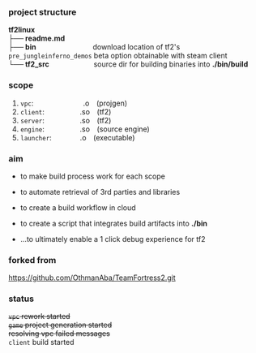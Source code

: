 ### project structure

**tf2linux** \
**├── readme.md**&emsp;&emsp; \
**├── bin**&emsp;&emsp;&emsp;&emsp;&emsp;&emsp;&emsp;&emsp;download location of tf2's `pre_jungleinferno_demos` beta option obtainable with steam client \
**└── tf2_src**&emsp;&emsp;&emsp;&emsp;&emsp;&emsp; source dir for building binaries into **./bin/build**

### scope

1. `vpc`:&emsp;&emsp;&emsp;&emsp;&emsp;&emsp;&emsp;.o&emsp;(projgen)
2. `client`:&emsp;&emsp;&emsp;&emsp;&emsp;.so&emsp;(tf2)
3. `server`:&emsp;&emsp;&emsp;&emsp;&emsp;.so&emsp;(tf2)
4. `engine`:&emsp;&emsp;&emsp;&emsp;&emsp;.so&emsp;(source engine)
5. `launcher`:&emsp;&emsp;&emsp;&emsp;.o&emsp;(executable)

### aim

- to make build process work for each scope
- to automate retrieval of 3rd parties and libraries
- to create a build workflow in cloud
- to create a script that integrates build artifacts into **./bin**

- ...to ultimately enable a 1 click debug experience for tf2

### forked from

https://github.com/OthmanAba/TeamFortress2.git

### status

~~`vpc` rework started~~ \
~~`game` project generation started~~ \
~~resolving vpc failed messages~~ \
`client` build started

